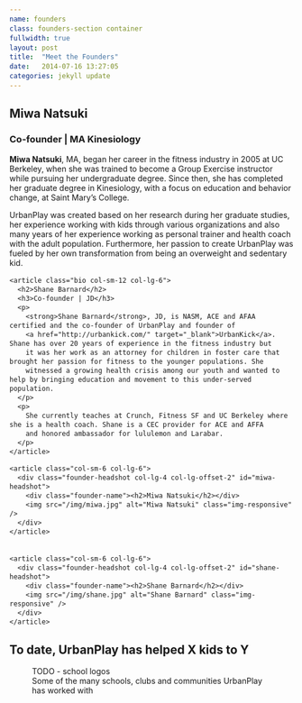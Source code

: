 ```yaml
---
name: founders
class: founders-section container
fullwidth: true
layout: post
title:  "Meet the Founders"
date:   2014-07-16 13:27:05
categories: jekyll update
---
```


<section class="clearfix" style="margin-bottom:30px;">

  <div class="row">
    <article class="bio col-sm-12 col-lg-6">
      <h2>Miwa Natsuki</h2>
      <h3>Co-founder | MA Kinesiology</h3>
      <p>
        <strong>Miwa Natsuki</strong>, MA, began her career in the fitness industry in 2005 at UC Berkeley, when she was trained to 
        become a Group Exercise instructor while pursuing her undergraduate degree. Since then, she has completed her graduate degree 
        in Kinesiology, with a focus on education and behavior change, at Saint Mary’s College.
      </p>
      <p>
        UrbanPlay was created based on her research during her graduate studies, her experience working with kids through various 
        organizations and also many years of her experience working as personal trainer and health coach with the adult population. 
        Furthermore, her passion to create UrbanPlay was fueled by her own transformation from being an overweight and sedentary kid.
      </p>
    </article>

    <article class="bio col-sm-12 col-lg-6">
      <h2>Shane Barnard</h2>
      <h3>Co-founder | JD</h3>
      <p>
        <strong>Shane Barnard</strong>, JD, is NASM, ACE and AFAA certified and the co-founder of UrbanPlay and founder of 
        <a href="http://urbankick.com/" target="_blank">UrbanKick</a>. Shane has over 20 years of experience in the fitness industry but
        it was her work as an attorney for children in foster care that brought her passion for fitness to the younger populations. She 
        witnessed a growing health crisis among our youth and wanted to help by bringing education and movement to this under-served population.
      </p>
      <p>
        She currently teaches at Crunch, Fitness SF and UC Berkeley where she is a health coach. Shane is a CEC provider for ACE and AFFA 
        and honored ambassador for lululemon and Larabar.
      </p>
    </article>
  </div>

  <div class="row">

    <article class="col-sm-6 col-lg-6">
      <div class="founder-headshot col-lg-4 col-lg-offset-2" id="miwa-headshot">
        <div class="founder-name"><h2>Miwa Natsuki</h2></div>
        <img src="/img/miwa.jpg" alt="Miwa Natsuki" class="img-responsive" />
      </div>
    </article>


    <article class="col-sm-6 col-lg-6">
      <div class="founder-headshot col-lg-4 col-lg-offset-2" id="shane-headshot">
        <div class="founder-name"><h2>Shane Barnard</h2></div>
        <img src="/img/shane.jpg" alt="Shane Barnard" class="img-responsive" />
      </div>
    </article>
  </div>

</section>

<div class="row">
  <h2 class="text-center">To date, UrbanPlay has helped X kids to Y</h2>

  <figure>
    TODO - school logos
    <figcaption>Some of the many schools, clubs and communities UrbanPlay has worked with</figcaption>
  </figure>
</div>

